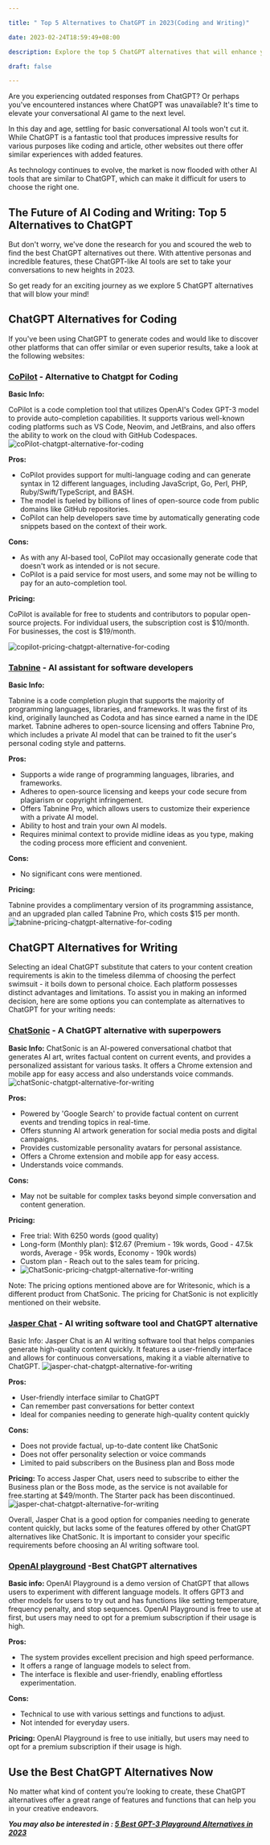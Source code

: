 ```yaml
---

title: " Top 5 Alternatives to ChatGPT in 2023(Coding and Writing)"

date: 2023-02-24T18:59:49+08:00

description: Explore the top 5 ChatGPT alternatives that will enhance your conversational AI game.Let's embark on an exciting journey to explore these mind-blowing ChatGPT alternatives.

draft: false

---
```


Are you experiencing outdated responses from ChatGPT? Or perhaps you've encountered instances where ChatGPT was unavailable? It's time to elevate your conversational AI game to the next level.

In this day and age, settling for basic conversational AI tools won't cut it. While ChatGPT is a fantastic tool that produces impressive results for various purposes like coding and article, other websites out there offer similar experiences with added features.

As technology continues to evolve, the market is now flooded with other AI tools that are similar to ChatGPT, which can make it difficult for users to choose the right one.

## **The Future of AI Coding and Writing: Top 5 Alternatives to ChatGPT**
But don't worry, we've done the research for you and scoured the web to find the best ChatGPT alternatives out there. With attentive personas and incredible features, these ChatGPT-like AI tools are set to take your conversations to new heights in 2023.

So get ready for an exciting journey as we explore 5 ChatGPT alternatives that will blow your mind!

## **ChatGPT Alternatives for Coding**

If you've been using ChatGPT to generate codes and would like to discover other platforms that can offer similar or even superior results, take a look at the following websites:

### **[CoPilot](https://github.com/features/copilot) - Alternative to Chatgpt for Coding**

**Basic Info:**

CoPilot is a code completion tool that utilizes OpenAI's Codex GPT-3 model to provide auto-completion capabilities. It supports various well-known coding platforms such as VS Code, Neovim, and JetBrains, and also offers the ability to work on the cloud with GitHub Codespaces.
![coPilot-chatgpt-alternative-for-coding](https://user-images.githubusercontent.com/125871625/221226963-c7006545-9e57-469c-ac38-fb9d20ea6329.png)

**Pros:**

- CoPilot provides support for multi-language coding and can generate syntax in 12 different languages, including JavaScript, Go, Perl, PHP, Ruby/Swift/TypeScript, and BASH.
- The model is fueled by billions of lines of open-source code from public domains like GitHub repositories.
- CoPilot can help developers save time by automatically generating code snippets based on the context of their work.

**Cons:**

- As with any AI-based tool, CoPilot may occasionally generate code that doesn't work as intended or is not secure.
- CoPilot is a paid service for most users, and some may not be willing to pay for an auto-completion tool.

**Pricing:**

CoPilot is available for free to students and contributors to popular open-source projects. For individual users, the subscription cost is $10/month. For businesses, the cost is $19/month.

![copilot-pricing-chatgpt-alternative-for-coding](https://user-images.githubusercontent.com/125871625/221226994-4ba648d6-ccca-4fe6-889c-c30a4af4d4d8.png)

### [Tabnine](https://www.tabnine.com/)  **-** AI assistant for software developers

**Basic Info:**

Tabnine is a code completion plugin that supports the majority of programming languages, libraries, and frameworks. It was the first of its kind, originally launched as Codota and has since earned a name in the IDE market. Tabnine adheres to open-source licensing and offers Tabnine Pro, which includes a private AI model that can be trained to fit the user's personal coding style and patterns.

**Pros:**

- Supports a wide range of programming languages, libraries, and frameworks.
- Adheres to open-source licensing and keeps your code secure from plagiarism or copyright infringement.
- Offers Tabnine Pro, which allows users to customize their experience with a private AI model.
- Ability to host and train your own AI models.
- Requires minimal context to provide midline ideas as you type, making the coding process more efficient and convenient.

**Cons:**

- No significant cons were mentioned.

**Pricing:**

Tabnine provides a complimentary version of its programming assistance, and an upgraded plan called Tabnine Pro, which costs $15 per month.
![tabnine-pricing-chatgpt-alternative-for-coding](https://user-images.githubusercontent.com/125871625/221227099-bd48a25c-0b08-4e64-924b-d42b79bded7d.png)

## **ChatGPT Alternatives for Writing**

Selecting an ideal ChatGPT substitute that caters to your content creation requirements is akin to the timeless dilemma of choosing the perfect swimsuit - it boils down to personal choice. Each platform possesses distinct advantages and limitations. To assist you in making an informed decision, here are some options you can contemplate as alternatives to ChatGPT for your writing needs:

### **[ChatSonic](https://writesonic.com/?via=cg) - A ChatGPT alternative with superpowers**

**Basic Info:** ChatSonic is an AI-powered conversational chatbot that generates AI art, writes factual content on current events, and provides a personalized assistant for various tasks. It offers a Chrome extension and mobile app for easy access and also understands voice commands.
![chatSonic-chatgpt-alternative-for-writing](https://user-images.githubusercontent.com/125871625/221226532-00b84c0d-9ce2-4228-b8d7-c2c5b5cb6cd7.png)


**Pros:**

- Powered by 'Google Search' to provide factual content on current events and trending topics in real-time.
- Offers stunning AI artwork generation for social media posts and digital campaigns.
- Provides customizable personality avatars for personal assistance.
- Offers a Chrome extension and mobile app for easy access.
- Understands voice commands.

**Cons:**

- May not be suitable for complex tasks beyond simple conversation and content generation.

**Pricing:**

- Free trial: With 6250 words (good quality)
- Long-form (Monthly plan): $12.67 (Premium - 19k words, Good - 47.5k words, Average - 95k words, Economy - 190k words)
- Custom plan - Reach out to the sales team for pricing.
- ![ChatSonic-pricing-chatgpt-alternative-for-writing](https://user-images.githubusercontent.com/125871625/221226627-0ccb5bb1-c13e-402e-afe9-2ee6b668d017.png)


Note: The pricing options mentioned above are for Writesonic, which is a different product from ChatSonic. The pricing for ChatSonic is not explicitly mentioned on their website.

### [Jasper Chat](https://www.jasper.ai/) - AI writing software tool and ChatGPT alternative

Basic Info: Jasper Chat is an AI writing software tool that helps companies generate high-quality content quickly. It features a user-friendly interface and allows for continuous conversations, making it a viable alternative to ChatGPT.
![jasper-chat-chatgpt-alternative-for-writing](https://user-images.githubusercontent.com/125871625/221226669-cbba4fd9-f941-4ce5-afd8-9bede95769f3.png)

**Pros:**

- User-friendly interface similar to ChatGPT
- Can remember past conversations for better context
- Ideal for companies needing to generate high-quality content quickly

**Cons:**

- Does not provide factual, up-to-date content like ChatSonic
- Does not offer personality selection or voice commands
- Limited to paid subscribers on the Business plan and Boss mode

**Pricing:** To access Jasper Chat, users need to subscribe to either the Business plan or the Boss mode, as the service is not available for free.starting at $49/month. The Starter pack has been discontinued.
![jasper-chat-chatgpt-alternative-for-writing](https://user-images.githubusercontent.com/125871625/221226881-31483a5d-6584-48fe-86cf-42ddfabe699d.png)

Overall, Jasper Chat is a good option for companies needing to generate content quickly, but lacks some of the features offered by other ChatGPT alternatives like ChatSonic. It is important to consider your specific requirements before choosing an AI writing software tool.

### **[OpenAI playground](https://platform.openai.com/playground) -Best ChatGPT alternatives**

**Basic info:** OpenAI Playground is a demo version of ChatGPT that allows users to experiment with different language models. It offers GPT3 and other models for users to try out and has functions like setting temperature, frequency penalty, and stop sequences. OpenAI Playground is free to use at first, but users may need to opt for a premium subscription if their usage is high.

**Pros:**

- The system provides excellent precision and high speed performance.
- It offers a range of language models to select from.
- The interface is flexible and user-friendly, enabling effortless experimentation.

**Cons:**

- Technical to use with various settings and functions to adjust.
- Not intended for everyday users.

**Pricing:** OpenAI Playground is free to use initially, but users may need to opt for a premium subscription if their usage is high.


## Use the Best ChatGPT Alternatives Now
No matter what kind of content you’re looking to create, these ChatGPT alternatives offer a great range of features and functions that can help you in your creative endeavors. 

_**You may also be interested in : [5 Best GPT-3 Playground Alternatives in 2023](https://www.corgigo.com/best-gpt-3-playground-alternatives/)**_

